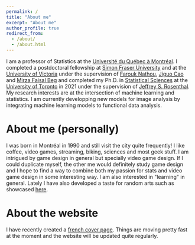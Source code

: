 ```yaml
---
permalink: /
title: "About me"
excerpt: "About me"
author_profile: true
redirect_from: 
  - /about/
  - /about.html
---
```


I am a professor of Statistics at the [Université du Québec à Montréal](https://statqam.uqam.ca). I completed a postdoctoral fellowship at [Simon Fraser University](https://www.sfu.ca/) and at the [University of Victoria](https://www.uvic.ca/) under the supervision of [Farouk Nathou](https://www.math.uvic.ca/~nathoo/), [Jiguo Cao](https://www.sfu.ca/science/stat/cao/) and [Mirza Faisal Beg](https://www.sfu.ca/engineering/faculty-and-staff/faculty/faisal_beg.html) and completed my Ph.D. in [Statistical Sciences](https://www.statistics.utoronto.ca) at the [University of Toronto](http://www.utstat.utoronto.ca) in 2021 under the supervision of [Jeffrey S. Rosenthal](http://probability.ca). My research interests are at the intersection of machine learning and statistics. I am currently developping new models for image analysis by integrating machine learning models to functional data analysis.

About me (personally)
=====

I was born in Montréal in 1990 and still visit the city quite frequently! I like coffee, video games, streaming, biking, sciences and most geek stuff. I am intrigued by game design in general but specially video game design. If I could duplicate myself, the other me would definitely study game design and I hope to find a way to combine both my passion for stats and video game design in some interesting way. I am also interested in "learning" in general. Lately I have also developed a taste for random arts such as showcased [here](http://art-aleatoire.com). 

About the website
=====

I have recently created a [french cover page](https://cedricbeaulac.github.io/about_fr/). Things are moving pretty fast at the moment and the website will be updated quite regularly. 


